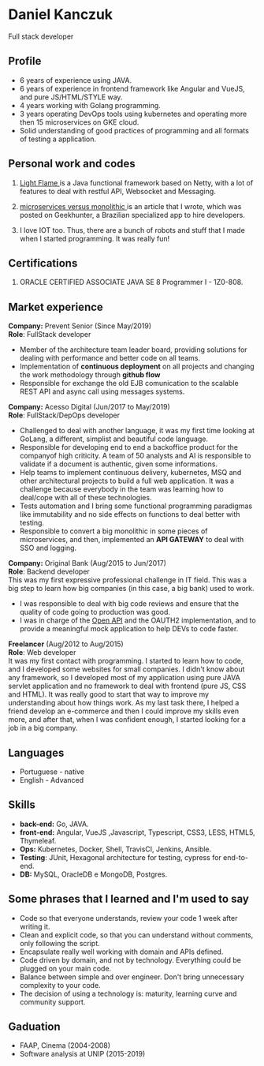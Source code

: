 # Daniel Kanczuk
Full stack developer

## Profile

* 6 years of experience using JAVA.
* 6 years of experience in frontend framework like Angular and VueJS, and pure JS/HTML/STYLE way.
* 4 years working with Golang programming.
* 3 years operating DevOps tools using kubernetes and operating more then 15 microservices on GKE cloud.
* Solid understanding of good practices of programming and all formats of testing a application.

## Personal work and codes

1. [ Light Flame ](https://github.com/light-flame) is a Java functional framework based on Netty, with a lot of features to deal with restful API, Websocket and Messaging. 

2. [ microservices versus monolithic ](https://blog.geekhunter.com.br/arquitetura-de-microsservicos-x-arquitetura-monolitica/) is an article that I wrote, which was posted on Geekhunter, a Brazilian specialized app to hire developers.

3. I love IOT too. Thus, there are a bunch of robots and stuff that I made when I started programming. It was really fun!

## Certifications
1. ORACLE CERTIFIED ASSOCIATE JAVA SE 8 Programmer I - 1Z0-808.

## Market experience

**Company:** Prevent Senior (Since May/2019)<br/>
**Role**: FullStack developer<br/>
* Member of the architecture team leader board, providing solutions for dealing with performance and better code on all teams. 
* Implementation of **continuous deployment** on all projects and changing the work methodology through **github flow**
* Responsible for exchange the old EJB comunication to the scalable REST API and async call using messages systems.


**Company:** Acesso Digital (Jun/2017 to May/2019)<br/>
**Role**: FullStack/DepOps developer<br/>
* Challenged to deal with another language, it was my first time looking at GoLang, a different, simplist and beautiful code language. 
* Responsible for developing end to end a backoffice product for the companyof high criticity. A team of 50 analysts and AI is responsible to validate if a document is authentic, given some informations.
* Help teams to implement continuous delivery, kubernetes, MSQ and other architectural projects to build a full web application. It was a challenge because everybody in the team was learning how to deal/cope with all of these technologies.
* Tests automation and I bring some functional programming paradigmas like immutability and no side effects on functions to deal better with testing.
* Responsible to convert a big monolithic in some pieces of microservices, and then, implemented an **API GATEWAY** to deal with SSO and logging.


**Company:** Original Bank (Aug/2015 to Jun/2017)<br/>
**Role**: Backend developer<br/>
This was my first expressive professional challenge in IT field. This was a big step to learn how big companies (in this case, a big bank) used to work. 
* I was responsible to deal with big code reviews and ensure that the quality of code going to production was good.
* I was in charge of the [Open API](https://developers.original.com.br/) and the OAUTH2 implementation, and to provide a meaningful mock application to help DEVs to code faster.

**Freelancer**  (Aug/2012 to Aug/2015)<br/>
**Role**: Web developer<br/>
It was my first contact with programming. I started to learn how to code, and I developed some websites for small companies. I didn't know about any framework, so I developed most of my application using pure JAVA servlet application and no framework to deal with frontend (pure JS, CSS and HTML). It was really good to start that way to improve my understanding about how things work. As my last task there, I helped a friend develop an e-commerce and then I could improve my skills even more, and after that, when I was confident enough, I started looking for a job in a big company.

## Languages
* Portuguese - native
* English - Advanced

## Skills
* **back-end:** Go, JAVA.
* **front-end:** Angular, VueJS ,Javascript, Typescript, CSS3, LESS, HTML5, Thymeleaf.
* **Ops:** Kubernetes, Docker, Shell, TravisCI, Jenkins, Ansible.
* **Testing**: JUnit, Hexagonal architecture for testing, cypress for end-to-end.
* **DB:** MySQL, OracleDB e MongoDB, Postgres.


## Some phrases that I learned and I'm used to say

* Code so that everyone understands, review your code 1 week after writing it.
* Clean and explicit code, so that you can understand without comments, only following the script.
* Encapsulate really well working with domain and APIs defined.
* Code driven by domain, and not by technology. Everything could be plugged on your main code.
* Balance between simple and over engineer. Don't bring unnecessary complexity to your code.
* The decision of using a technology is: maturity, learning curve and community support.

##  Gaduation
* FAAP, Cinema (2004-2008)
* Software analysis at UNIP (2015-2019)
